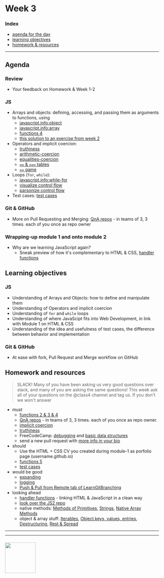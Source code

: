 # Week 3

### Index
* [agenda for the day](#agenda)
* [learning objectives](#learning-objectives)
* [homework & resources](#homework-and-resources)

---

## Agenda

### Review
* Your feedback on Homework & Week 1-2

### JS
* Arrays and objects: defining, accessing, and passing them as arguments to functions, using
    * [javascript.info:object](https://javascript.info/object)
    * [javascript.info:array](https://javascript.info/array)
    * [functions 4](https://github.com/colevandersWands/function-exercises/)
    * [this solution to an exercise from week 2](http://www.pythontutor.com/javascript.html#code=let%20obj_1%3D%7B%7D%3B%0Alet%20obj_2%3D%7B%7D%3B%0Aconsole.assert%28obj_1%20!%3D%3D%20obj_2%29%3B%0A//%20The%20assert%20below%20passes%20but%20why%3F%0Aconsole.assert%28obj_1.x%20%3D%3D%3D%20obj_2.x%29%3B%0A%0Alet%20key%20%3D%20%22y%22%3B%0A//%20The%20assert%20below%20passes%20but%20why%3F%0Aconsole.assert%28obj_1%5Bkey%5D%20%3D%3D%3D%20obj_2%5Bkey%5D%29%3B%0A%0Aobj_1%5Bkey%5D%3B%0Aobj_2%5Bkey%5D%3B%0A//%20The%20assert%20below%20passes%20but%20why%3F%0Aconsole.assert%28obj_1%5Bobj_2.y%5D%20%3D%3D%3D%20obj_2%5Bobj_1.y%5D%29%3B%0A%0Alet%20obj_3%20%3D%20%5Bkey%5D%3B%0Aobj_1%20%3D%20obj_2%3B%20%0Aconsole.assert%28obj_1%20%3D%3D%3D%20obj_2%29%3B%0Aconsole.assert%28obj_3%20!%3D%3D%20obj_1%29%3B%0Aconsole.assert%28obj_3%20!%3D%3D%20obj_2%29%3B%0Aconsole.assert%28obj_3%5Bkey%5D%20%3D%3D%3D%20obj_1.y%29%3B%0A%0Aobj_3.x%20%3D%20obj_2%5Bkey%5D%3B%0Aconsole.assert%28obj_3.x%20%3D%3D%3D%20obj_2%5Bkey%5D%29%3B&mode=edit&origin=opt-frontend.js&py=js&rawInputLstJSON=%5B%5D)
* Operators and implicit coercion:
    * [truthiness](https://github.com/janke-learning/truthiness)
    * [arithmetic-coercion](https://janke-learning.org/arithmetic-coercion/)
    * [equalities-coercion](https://janke-learning.org/equalities-coercion/)
    * [`==` & `===` tables](https://dorey.github.io/JavaScript-Equality-Table/)
    * [`==` game](https://eqeq.js.org/)
* Loops (`for`, `while`): 
    * [javascript.info:while-for](https://javascript.info/while-for)
    * [visualize control flow](https://janke-learning.org/flowviz/?snippet=let%20i%20%3D%200%3B%0Awhile%20%28i%20%3C%203%29%20%7B%0A%20%20alert%28i%29%3B%0A%20%20i%2B%2B%3B%0A%7D)  
    * [parsonize control flow](https://janke-learning.org/parsonizer/?snippet=let%20i%20%3D%200%3B%0Awhile%20%28i%20%3C%203%29%20%7B%0A%20%20alert%28i%29%3B%0A%20%20i%2B%2B%3B%0A%7D)
* Test cases: [test cases](https://github.com/colevandersWands/test-cases/)

### Git & GitHub
* More on Pull Requesting and Merging: [QnA repos](https://github.com/colevandersWands/pull-requesting/) - in teams of 3, 3 times.  each of you once as repo owner

### Wrapping-up module 1 and onto module 2
* Why are we learning JavaScript again?
    * Sneak preview of how it's complementary to HTML & CSS, [handler functions](https://github.com/colevandersWands/three-layer-handlers)

## Learning objectives
### JS
* Understanding of Arrays and Objects: how to define and manipulate them
* Understanding of Operators and implicit coercion
* Understanding of `for` and `while` loops
* Understanding of where JavaScipt fits into Web Development, in link with Module 1 on HTML & CSS
* Understanding of the idea and usefulness of test cases, the difference between behavior and implementation

### Git & GitHub
* At ease with fork, Pull Request and Merge workflow on GitHub

## Homework and resources

> SLACK!  Many of you have been asking us very good questions over slack, and many of you are asking the same questions!  This week ask all of your questions on the @class4 channel and tag us.  If you don't we won't answer

* must
    * [functions 2 & 3 & 4](https://github.com/colevandersWands/function-exercises/)
    * [QnA repos](https://github.com/colevandersWands/pull-requesting/) - in teams of 3, 3 times.  each of you once as repo owner. 
    * [implicit coercion](https://github.com/colevandersWands/implicit-coercion/)
    * [truthiness](https://github.com/janke-learning/truthiness)
    * FreeCodeCamp: [debugging](https://learn.freecodecamp.org/javascript-algorithms-and-data-structures/debugging) and [basic data structures](https://learn.freecodecamp.org/javascript-algorithms-and-data-structures/basic-data-structures)
    * send a new pull request with [more info in your bio](https://github.com/HackYourFutureBEHomework/class4/tree/master/student-bios)  
* should
    * Use the HTML + CSS CV you created during module-1 as porfolio page (username.github.io)
    * [functions 5](https://github.com/colevandersWands/function-exercises/)
    * [test cases](https://github.com/colevandersWands/test-cases/)
* would be good
    * [expanding](https://github.com/janke-learning/expanding)
    * [logging](https://github.com/janke-learning/trace-and-log)
    * [Push & Pull from Remote tab of LearnGitBranching](https://learngitbranching.js.org/)
* looking ahead
    * [handler functions](https://github.com/colevandersWands/three-layer-handlers) - linking HTML & JavaScript in a clean way
    * [look over the JS2 repo](https://github.com/HackYourFutureBelgium/JavaScript2/)
    * native methods: [Methods of Primitives](https://javascript.info/primitives-methods), [Strings](https://javascript.info/string), [Native Array Methods](https://javascript.info/array-methods#tasks)
    * object & array stuff: [Iterables](https://javascript.info/iterable), [Object.keys, values, entries](https://javascript.info/keys-values-entries), [Destructuring](https://javascript.info/destructuring-assignment), [Rest & Spread](https://javascript.info/rest-parameters-spread-operator)

___
___
### <a href="https://hackyourfuture.be" target="_blank"><img src="https://pbs.twimg.com/profile_images/984474625009741824/Bs_qKx6-_400x400.jpg" width="100" height="100"></img></a>
